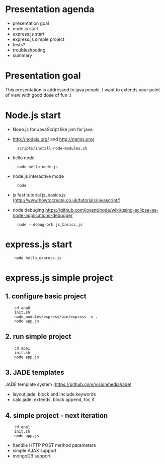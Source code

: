# Presentation agenda
* presentation goal
* node.js start
* express.js start
* express.js simple project
* tests?
* troubleshooting
* summary

# Presentation goal

This presentation is addressed to java people.
I want to extends your point of view with good dose of fun :)

# Node.js start

* Node.js for JavaScript like jvm for java
* http://nodejs.org/ and http://npmjs.org/

        scripts/install-node-modules.sh
        
* hello node

        node hello_node.js

* node.js interactive mode

        node
  
* js fast tutorial js_basics.js (http://www.howtocreate.co.uk/tutorials/javascript/)
* node debuging https://github.com/joyent/node/wiki/using-eclipse-as-node-applications-debugger

        node --debug-brk js_basics.js

# express.js start

        node hello_express.js

# express.js simple project

## 1. configure basic project

        cd app0
        init.sh
        node_modules/express/bin/express -s .
        node app.js

## 2. run simple project

        cd app1
        init.sh
        node app.js

## 3. JADE templates

  JADE template system (https://github.com/visionmedia/jade)
   
* layout.jade: block and include keywords
* calc.jade: extends, block append, for, if

## 4. simple project - next iteration

        cd app1
        init.sh
        node app.js
        
* handlie HTTP POST method parameters
* simple AJAX support
* mongoDB support
